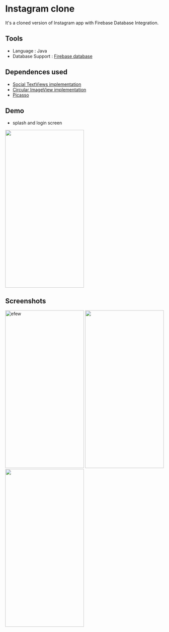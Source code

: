 
# Instagram clone

It's a cloned version of Instagram app with Firebase Database Integration.



## Tools
 - Language : Java
 - Database Support : [Firebase database](firebase.google.com)
 
## Dependences used
 - [Social TextViews implementation](https://github.com/hendraanggrian/socialview)
 - [Circular ImageView implementation](https://github.com/hdodenhof/CircleImageView)
 - [Picasso](https://github.com/square/picasso)
  
## Demo
- splash and login screen
<img src="https://user-images.githubusercontent.com/84462204/138424488-b7e22b52-dc8f-43c1-9c05-b763f1e0e71f.gif" width="250" height="500" />

## Screenshots
  
<img alt="efew" src="https://user-images.githubusercontent.com/84462204/138427676-6ad28503-f461-4908-a2a4-17b823c7f9b6.jpg" width="250" height="500" />    <img src="https://user-images.githubusercontent.com/84462204/138427686-92c96027-313b-4a55-a5fb-157dd638bdc1.jpg" width="250" height="500" />   <img src="https://user-images.githubusercontent.com/84462204/138427692-ffe2369e-5140-4c05-9f7c-9723249e7ed4.jpg" width="250" height="500" /> 

